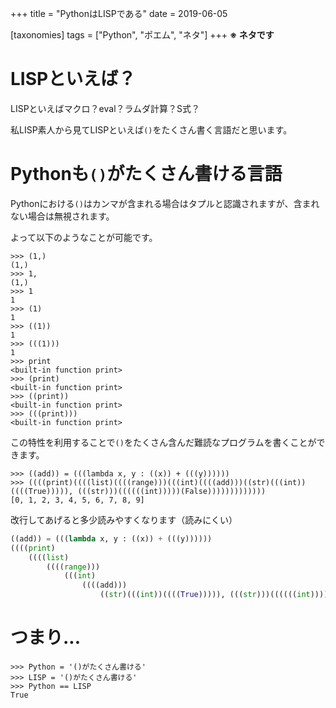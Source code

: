 +++
title = "PythonはLISPである"
date = 2019-06-05

[taxonomies]
tags = ["Python", "ポエム", "ネタ"]
+++
**※ ネタです**

# LISPといえば？
LISPといえばマクロ？eval？ラムダ計算？S式？

私LISP素人から見てLISPといえば`()`をたくさん書く言語だと思います。

# Pythonも`()`がたくさん書ける言語
Pythonにおける`()`はカンマが含まれる場合はタプルと認識されますが、含まれない場合は無視されます。

よって以下のようなことが可能です。

```shell:python
>>> (1,)
(1,)
>>> 1,
(1,)
>>> 1
1
>>> (1)
1
>>> ((1))
1
>>> (((1)))
1
>>> print
<built-in function print>
>>> (print)
<built-in function print>
>>> ((print))
<built-in function print>
>>> (((print)))
<built-in function print>
```

この特性を利用することで`()`をたくさん含んだ難読なプログラムを書くことができます。

```shell:python
>>> ((add)) = (((lambda x, y : ((x)) + (((y))))))
>>> ((((print)((((list)((((range)))(((int)((((add)))((str)(((int))((((True))))), (((str)))((((((int)))))(False)))))))))))))
[0, 1, 2, 3, 4, 5, 6, 7, 8, 9]
```

改行してあげると多少読みやすくなります（読みにくい）

```python:main.py
((add)) = (((lambda x, y : ((x)) + (((y))))))
((((print)
    ((((list)
        ((((range)))
            (((int)
                ((((add)))
                    ((str)(((int))((((True))))), (((str)))((((((int)))))(False)))))))))))))
```

# つまり...

```shell:python
>>> Python = '()がたくさん書ける'
>>> LISP = '()がたくさん書ける'
>>> Python == LISP
True
```
